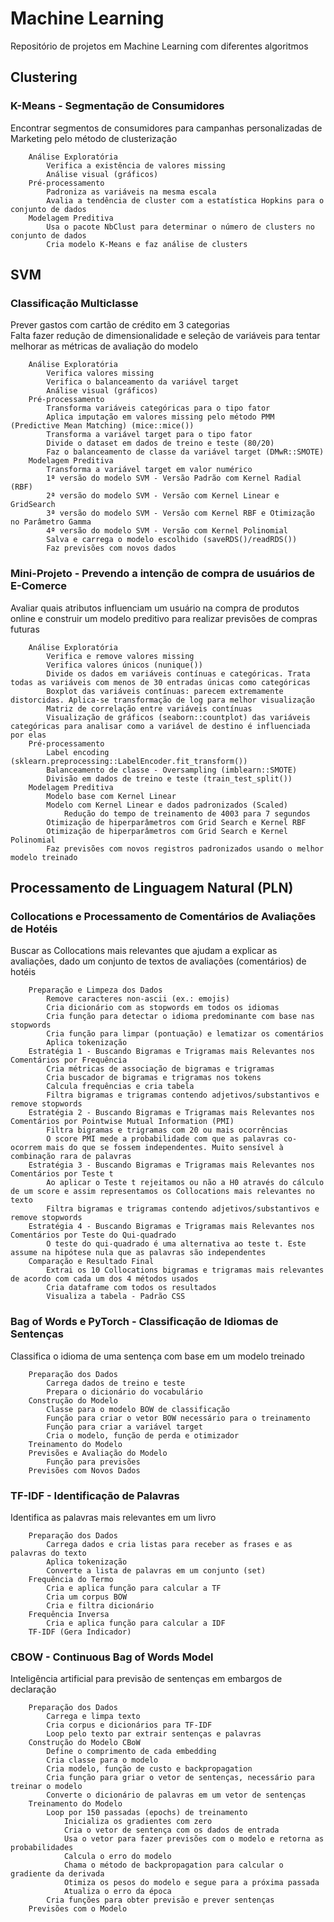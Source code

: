 # Machine Learning
Repositório de projetos em Machine Learning com diferentes algoritmos

## Clustering
### K-Means - Segmentação de Consumidores
Encontrar segmentos de consumidores para campanhas personalizadas de Marketing pelo método de clusterização
        
        Análise Exploratória
            Verifica a existência de valores missing
            Análise visual (gráficos)
        Pré-processamento
            Padroniza as variáveis na mesma escala
            Avalia a tendência de cluster com a estatística Hopkins para o conjunto de dados
        Modelagem Preditiva
            Usa o pacote NbClust para determinar o número de clusters no conjunto de dados
            Cria modelo K-Means e faz análise de clusters

## SVM
### Classificação Multiclasse
Prever gastos com cartão de crédito em 3 categorias  
Falta fazer redução de dimensionalidade e seleção de variáveis para tentar melhorar as métricas de avaliação do modelo
    
        Análise Exploratória
            Verifica valores missing
            Verifica o balanceamento da variável target
            Análise visual (gráficos)
        Pré-processamento
            Transforma variáveis categóricas para o tipo fator
            Aplica imputação em valores missing pelo método PMM (Predictive Mean Matching) (mice::mice())
            Transforma a variável target para o tipo fator
            Divide o dataset em dados de treino e teste (80/20)
            Faz o balanceamento de classe da variável target (DMwR::SMOTE)
        Modelagem Preditiva
            Transforma a variável target em valor numérico
            1ª versão do modelo SVM - Versão Padrão com Kernel Radial (RBF)
            2ª versão do modelo SVM - Versão com Kernel Linear e GridSearch
            3ª versão do modelo SVM - Versão com Kernel RBF e Otimização no Parâmetro Gamma
            4ª versão do modelo SVM - Versão com Kernel Polinomial
            Salva e carrega o modelo escolhido (saveRDS()/readRDS())
            Faz previsões com novos dados

### Mini-Projeto - Prevendo a intenção de compra de usuários de E-Comerce
Avaliar quais atributos influenciam um usuário na compra de produtos online e construir um modelo preditivo para realizar previsões de compras futuras

        Análise Exploratória
            Verifica e remove valores missing
            Verifica valores únicos (nunique())
            Divide os dados em variáveis contínuas e categóricas. Trata todas as variáveis com menos de 30 entradas únicas como categóricas
            Boxplot das variáveis contínuas: parecem extremamente distorcidas. Aplica-se transformação de log para melhor visualização
            Matriz de correlação entre variáveis contínuas
            Visualização de gráficos (seaborn::countplot) das variáveis categóricas para analisar como a variável de destino é influenciada por elas
        Pré-processamento
            Label encoding (sklearn.preprocessing::LabelEncoder.fit_transform())
            Balanceamento de classe - Oversampling (imblearn::SMOTE)
            Divisão em dados de treino e teste (train_test_split())
        Modelagem Preditiva 
            Modelo base com Kernel Linear
            Modelo com Kernel Linear e dados padronizados (Scaled) 
                Redução do tempo de treinamento de 4003 para 7 segundos
            Otimização de hiperparâmetros com Grid Search e Kernel RBF
            Otimização de hiperparâmetros com Grid Search e Kernel Polinomial
            Faz previsões com novos registros padronizados usando o melhor modelo treinado

## Processamento de Linguagem Natural (PLN)
### Collocations e Processamento de Comentários de Avaliações de Hotéis 
Buscar as Collocations mais relevantes que ajudam a explicar as avaliações, dado um conjunto de textos de avaliações (comentários) de hotéis

        Preparação e Limpeza dos Dados
            Remove caracteres non-ascii (ex.: emojis)
            Cria dicionário com as stopwords em todos os idiomas
            Cria função para detectar o idioma predominante com base nas stopwords
            Cria função para limpar (pontuação) e lematizar os comentários
            Aplica tokenização 
        Estratégia 1 - Buscando Bigramas e Trigramas mais Relevantes nos Comentários por Frequência
            Cria métricas de associação de bigramas e trigramas
            Cria buscador de bigramas e trigramas nos tokens
            Calcula frequências e cria tabela
            Filtra bigramas e trigramas contendo adjetivos/substantivos e remove stopwords
        Estratégia 2 - Buscando Bigramas e Trigramas mais Relevantes nos Comentários por Pointwise Mutual Information (PMI)
            Filtra bigramas e trigramas com 20 ou mais ocorrências
            O score PMI mede a probabilidade com que as palavras co-ocorrem mais do que se fossem independentes. Muito sensível à combinação rara de palavras
        Estratégia 3 - Buscando Bigramas e Trigramas mais Relevantes nos Comentários por Teste t
            Ao aplicar o Teste t rejeitamos ou não a H0 através do cálculo de um score e assim representamos os Collocations mais relevantes no texto
            Filtra bigramas e trigramas contendo adjetivos/substantivos e remove stopwords
        Estratégia 4 - Buscando Bigramas e Trigramas mais Relevantes nos Comentários por Teste do Qui-quadrado
            O teste do qui-quadrado é uma alternativa ao teste t. Este assume na hipótese nula que as palavras são independentes
        Comparação e Resultado Final
            Extrai os 10 Collocations bigramas e trigramas mais relevantes de acordo com cada um dos 4 métodos usados
            Cria dataframe com todos os resultados
            Visualiza a tabela - Padrão CSS
            
### Bag of Words e PyTorch - Classificação de Idiomas de Sentenças
Classifica o idioma de uma sentença com base em um modelo treinado

        Preparação dos Dados
            Carrega dados de treino e teste
            Prepara o dicionário do vocabulário
        Construção do Modelo
            Classe para o modelo BOW de classificação
            Função para criar o vetor BOW necessário para o treinamento
            Função para criar a variável target
            Cria o modelo, função de perda e otimizador
        Treinamento do Modelo
        Previsões e Avaliação do Modelo
            Função para previsões
        Previsões com Novos Dados
        
### TF-IDF - Identificação de Palavras
Identifica as palavras mais relevantes em um livro

        Preparação dos Dados
            Carrega dados e cria listas para receber as frases e as palavras do texto
            Aplica tokenização 
            Converte a lista de palavras em um conjunto (set)
        Frequência do Termo
            Cria e aplica função para calcular a TF
            Cria um corpus BOW 
            Cria e filtra dicionário
        Frequência Inversa
            Cria e aplica função para calcular a IDF
        TF-IDF (Gera Indicador)
        
### CBOW - Continuous Bag of Words Model
Inteligência artificial para previsão de sentenças em embargos de declaração

        Preparação dos Dados
            Carrega e limpa texto
            Cria corpus e dicionários para TF-IDF
            Loop pelo texto par extrair sentenças e palavras
        Construção do Modelo CBoW
            Define o comprimento de cada embedding
            Cria classe para o modelo
            Cria modelo, função de custo e backpropagation
            Cria função para griar o vetor de sentenças, necessário para treinar o modelo
            Converte o dicionário de palavras em um vetor de sentenças
        Treinamento do Modelo
            Loop por 150 passadas (epochs) de treinamento
                Inicializa os gradientes com zero
                Cria o vetor de sentença com os dados de entrada
                Usa o vetor para fazer previsões com o modelo e retorna as probabilidades
                Calcula o erro do modelo
                Chama o método de backpropagation para calcular o gradiente da derivada
                Otimiza os pesos do modelo e segue para a próxima passada
                Atualiza o erro da época
            Cria funções para obter previsão e prever sentenças
        Previsões com o Modelo















